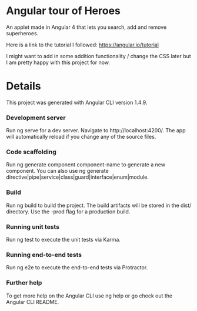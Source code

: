 # Angular tour of Heroes

An applet made in Angular 4 that lets you search, add and remove superheroes.

Here is a link to the tutorial I followed: https://angular.io/tutorial

I might want to add in some addition functionality / change the CSS later but I am pretty happy with this project for now. 

# Details

This project was generated with Angular CLI version 1.4.9.

### Development server

Run ng serve for a dev server. Navigate to http://localhost:4200/. The app will automatically reload if you change any of the source files.

### Code scaffolding

Run ng generate component component-name to generate a new component. You can also use ng generate directive|pipe|service|class|guard|interface|enum|module.

### Build

Run ng build to build the project. The build artifacts will be stored in the dist/ directory. Use the -prod flag for a production build.

### Running unit tests

Run ng test to execute the unit tests via Karma.

### Running end-to-end tests

Run ng e2e to execute the end-to-end tests via Protractor.

### Further help

To get more help on the Angular CLI use ng help or go check out the Angular CLI README.



